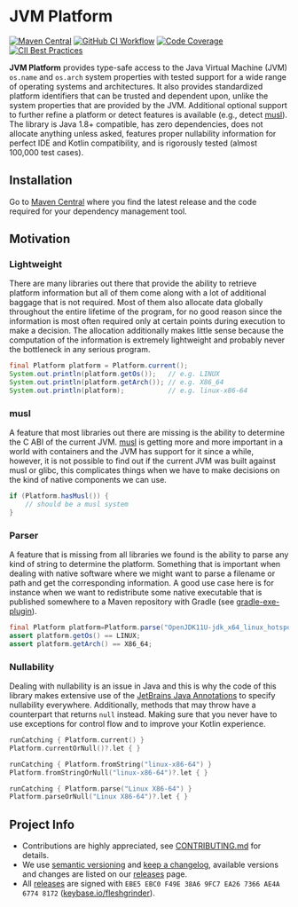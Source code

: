# JVM Platform

[![Maven Central](https://img.shields.io/maven-central/v/com.fleshgrinder/jvm-platform)][Maven Central]
[![GitHub CI Workflow](https://img.shields.io/github/workflow/status/Fleshgrinder/jvm-platform/ci)](https://github.com/Fleshgrinder/jvm-platform/actions)
[![Code Coverage](https://img.shields.io/codecov/c/github/Fleshgrinder/jvm-platform)][CodeCov]
[![CII Best Practices](https://bestpractices.coreinfrastructure.org/projects/6452/badge)](https://bestpractices.coreinfrastructure.org/projects/6452)

**JVM Platform** provides type-safe access to the Java Virtual Machine
(JVM) `os.name` and `os.arch` system properties with tested support for a wide
range of operating systems and architectures. It also provides standardized
platform identifiers that can be trusted and dependent upon, unlike the system
properties that are provided by the JVM. Additional optional support to further
refine a platform or detect features is available (e.g., detect [musl]). The
library is Java 1.8+ compatible, has zero dependencies, does not allocate
anything unless asked, features proper nullability information for perfect IDE
and Kotlin compatibility, and is rigorously tested (almost 100,000 test cases).

## Installation

Go to [Maven Central] where you find the latest release and the code required
for your dependency management tool.

## Motivation

### Lightweight

There are many libraries out there that provide the ability to retrieve platform
information but all of them come along with a lot of additional baggage that is
not required. Most of them also allocate data globally throughout the entire
lifetime of the program, for no good reason since the information is most often
required only at certain points during execution to make a decision. The
allocation additionally makes little sense because the computation of the
information is extremely lightweight and probably never the bottleneck in any
serious program.

```java
final Platform platform = Platform.current();
System.out.println(platform.getOs());   // e.g. LINUX
System.out.println(platform.getArch()); // e.g. X86_64
System.out.println(platform);           // e.g. linux-x86-64
```

### musl

A feature that most libraries out there are missing is the ability to determine
the C ABI of the current JVM. [musl] is getting more and more important in a
world with containers and the JVM has support for it since a while, however, it
is not possible to find out if the current JVM was built against musl or glibc,
this complicates things when we have to make decisions on the kind of native
components we can use.

```java
if (Platform.hasMusl()) {
    // should be a musl system
}
```

### Parser

A feature that is missing from all libraries we found is the ability to parse
any kind of string to determine the platform. Something that is important when
dealing with native software where we might want to parse a filename or path and
get the corresponding information. A good use case here is for instance when we
want to redistribute some native executable that is published somewhere to a
Maven repository with Gradle (see [gradle-exe-plugin]).

```java
final Platform platform=Platform.parse("OpenJDK11U-jdk_x64_linux_hotspot_11.0.11_9.tar.gz");
assert platform.getOs() == LINUX;
assert platform.getArch() == X86_64;
```

### Nullability

Dealing with nullability is an issue in Java and this is why the code of this
library makes extensive use of the [JetBrains Java Annotations] to specify
nullability everywhere. Additionally, methods that may throw have a counterpart
that returns `null` instead. Making sure that you never have to use exceptions
for control flow and to improve your Kotlin experience.

```kotlin
runCatching { Platform.current() }
Platform.currentOrNull()?.let { }

runCatching { Platform.fromString("linux-x86-64") }
Platform.fromStringOrNull("linux-x86-64")?.let { }

runCatching { Platform.parse("Linux X86-64") }
Platform.parseOrNull("Linux X86-64")?.let { }
```

## Project Info

- Contributions are highly appreciated, see [CONTRIBUTING.md] for details.
- We use [semantic versioning] and [keep a changelog], available versions and
  changes are listed on our [releases] page.
- All [releases] are signed with
  `EBE5 EBC0 F49E 38A6 9FC7 EA26 7366 AE4A 6774 8172`
  ([keybase.io/fleshgrinder]).

<!-- @formatter:off -->
[CodeCov]: https://codecov.io/gh/Fleshgrinder/jvm-platform
[CONTRIBUTING.md]: https://github.com/Fleshgrinder/.github/blob/main/CONTRIBUTING.md
[gradle-exe-plugin]: https://github.com/Fleshgrinder/gradle-exe-plugin
[JetBrains Java Annotations]: https://github.com/JetBrains/java-annotations
[keep a changelog]: https://keepachangelog.com/
[keybase.io/fleshgrinder]: https://keybase.io/fleshgrinder
[Maven Central]: https://search.maven.org/artifact/com.fleshgrinder/jvm-platform
[musl]: https://musl.libc.org/
[releases]: https://github.com/Fleshgrinder/jvm-platform/releases
[semantic versioning]: http://semver.org/

